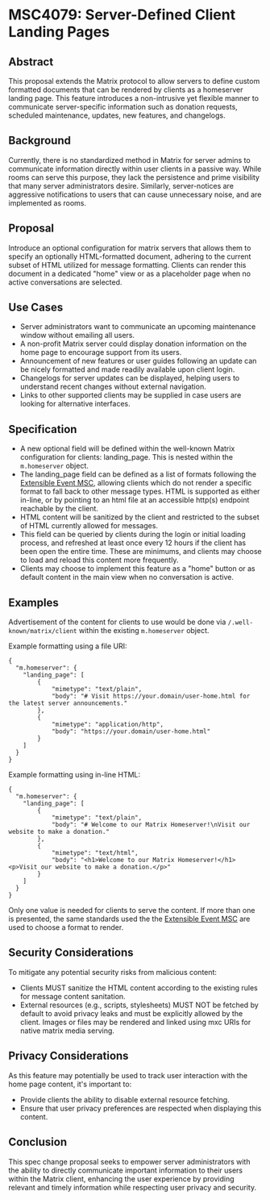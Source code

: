 # MSC4079: Server-Defined Client Landing Pages

## Abstract 

This proposal extends the Matrix protocol to allow servers to define custom
formatted documents that can be rendered by clients as a homeserver landing page. This feature
introduces a non-intrusive yet flexible manner to communicate server-specific information such as
donation requests, scheduled maintenance, updates, new features, and changelogs.

## Background 

Currently, there is no standardized method in Matrix for server admins to communicate information
directly within user clients in a passive way. While rooms can serve this purpose, they lack the
persistence and prime visibility that many server administrators desire. Similarly, server-notices
are aggressive notifications to users that can cause unnecessary noise, and are implemented as
rooms.

## Proposal 

Introduce an optional configuration for matrix servers that allows them to specify an optionally
HTML-formatted document, adhering to the current subset of HTML utilized for message formatting.
Clients can render this document in a dedicated "home" view or as a placeholder page when no active
conversations are selected.

## Use Cases

- Server administrators want to communicate an upcoming maintenance window without emailing all
  users.
- A non-profit Matrix server could display donation information on the home page to encourage
  support from its users.
- Announcement of new features or user guides following an update can be nicely formatted and made
  readily available upon client login.
- Changelogs for server updates can be displayed, helping users to understand recent changes without
  external navigation.
- Links to other supported clients may be supplied in case users are looking for alternative
  interfaces.

## Specification

- A new optional field will be defined within the well-known Matrix configuration for clients:
  landing_page. This is nested within the `m.homeserver` object.
- The landing_page field can be defined as a list of formats following the [Extensible Event
MSC](https://github.com/matrix-org/matrix-spec-proposals/blob/main/proposals/1767-extensible-events.md),
  allowing clients which do not render a specific format to fall back to other message types. HTML
  is supported as either in-line, or by pointing to an html file at an accessible http(s) endpoint
  reachable by the client.
- HTML content will be sanitized by the client and restricted to the subset of HTML currently
  allowed for messages.
- This field can be queried by clients during the login or initial loading process, and refreshed at
  least once every 12 hours if the client has been open the entire time. These are minimums, and
  clients may choose to load and reload this content more frequently.
- Clients may choose to implement this feature as a "home" button or as default content in the main
  view when no conversation is active.

## Examples

Advertisement of the content for clients to use would be done via `/.well-known/matrix/client`
within the existing `m.homeserver` object.

Example formatting using a file URI:

```
{ 
  "m.homeserver": { 
    "landing_page": [
        {
            "mimetype": "text/plain",
            "body": "# Visit https://your.domain/user-home.html for the latest server announcements."
        },
        {
            "mimetype": "application/http",
            "body": "https://your.domain/user-home.html"
        }
    ]
  }
}
```

Example formatting using in-line HTML:

``` 
{ 
  "m.homeserver": { 
    "landing_page": [
        {
            "mimetype": "text/plain",
            "body": "# Welcome to our Matrix Homeserver!\nVisit our website to make a donation."
        },
        {
            "mimetype": "text/html",
            "body": "<h1>Welcome to our Matrix Homeserver!</h1><p>Visit our website to make a donation.</p>"
        }
    ]
  }
}
```

Only one value is needed for clients to serve the content. If more than one is presented, the same
standards used the the [Extensible Event
MSC](https://github.com/matrix-org/matrix-spec-proposals/blob/main/proposals/1767-extensible-events.md) are used to choose a format to render.

## Security Considerations 

To mitigate any potential security risks from malicious content:

- Clients MUST sanitize the HTML content according to the existing rules for message content
  sanitation.
- External resources (e.g., scripts, stylesheets) MUST NOT be fetched by default to avoid privacy
  leaks and must be explicitly allowed by the client. Images or files may be rendered and linked
  using mxc URIs for native matrix media serving.

## Privacy Considerations 

As this feature may potentially be used to track user interaction with the
home page content, it's important to:

- Provide clients the ability to disable external resource fetching.
- Ensure that user privacy preferences are respected when displaying this content.

## Conclusion 

This spec change proposal seeks to empower server administrators with the ability to
directly communicate important information to their users within the Matrix client, enhancing the
user experience by providing relevant and timely information while respecting user privacy and
security.
